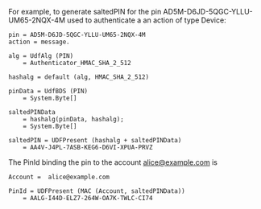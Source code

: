

For example, to generate saltedPIN for the pin
AD5M-D6JD-5QGC-YLLU-UM65-2NQX-4M used to authenticate a an action of type Device:

~~~~
pin = AD5M-D6JD-5QGC-YLLU-UM65-2NQX-4M
action = message.

alg = UdfAlg (PIN)
    = Authenticator_HMAC_SHA_2_512

hashalg = default (alg, HMAC_SHA_2_512)

pinData = UdfBDS (PIN)
    = System.Byte[]

saltedPINData 
    = hashalg(pinData, hashalg);
    = System.Byte[]

saltedPIN = UDFPresent (hashalg + saltedPINData)
    = AA4V-J4PL-7ASB-KEG6-D6VI-XPUA-PRVZ
~~~~

The PinId binding the pin to the account alice@example.com is

~~~~
Account =  alice@example.com 

PinId = UDFPresent (MAC (Account, saltedPINData))
    = AALG-I44D-ELZ7-264W-OA7K-TWLC-CI74
~~~~

